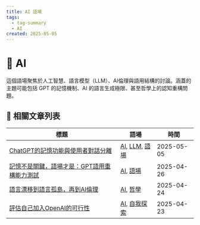 ```yaml
---
title: AI 語場
tags:
  - tag-summary
  - AI
created: 2025-05-05
---
```


# 🧠 AI

這個語場聚焦於人工智慧、語言模型（LLM）、AI倫理與語用結構的討論。涵蓋的主題可能包括 GPT 的記憶機制、AI 的語言生成極限、甚至哲學上的認知重構問題。

## 📑 相關文章列表

| 標題 | 語場 | 時間 |
|------|------------|--------|
| [ChatGPT的記憶功能與使用者對話分離](/conversation/ChatGPT的記憶功能與使用者對話分離.md) | [AI](/tags/AI.md), [LLM](/tags/LLM.md), [語場](/tags/語場.md) | 2025-05-05 |
| [記憶不是關鍵，語場才是：GPT語用重構能力測試](/conversation/記憶不是關鍵，語場才是：GPT語用重構能力測試.md) | [AI](/tags/AI.md), [語場](/tags/語場.md) | 2025-04-26 |
| [語言漂移到語言孤島，再到AI倫理](/conversation/語言漂移到語言孤島，再到AI倫理.md) | [AI](/tags/AI.md), [哲學](/tags/哲學.md) | 2025-04-24 |
| [評估自己加入OpenAI的可行性](/conversation/評估自己加入OpenAI的可行性.md) | [AI](/tags/AI.md), [自我探索](/tags/自我探索.md) | 2025-04-23 |